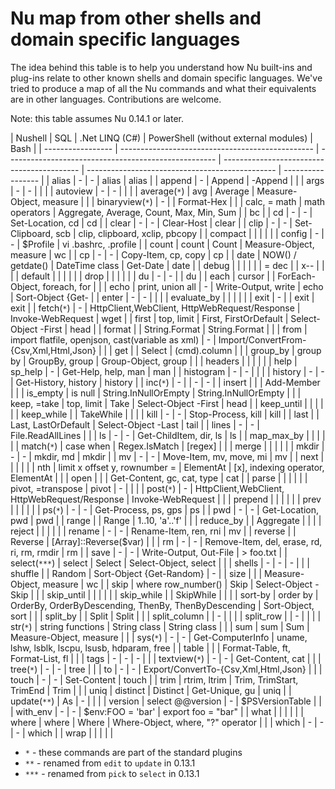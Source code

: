 # Nu map from other shells and domain specific languages

The idea behind this table is to help you understand how Nu built-ins and plug-ins relate to other known shells and domain specific languages. We've tried to produce a map of all the Nu commands and what their equivalents are in other languages. Contributions are welcome.

Note: this table assumes Nu 0.14.1 or later.

| Nushell           | SQL                                              | .Net LINQ (C#)                                       | PowerShell (without external modules)      | Bash                                            |
| ----------------- | ------------------------------------------------ | ---------------------------------------------------- | ------------------------------------------ | ----------------------------------------------- | ----------------- |
| alias             | -                                                | -                                                    | alias                                      | alias                                           |
| append            | -                                                | Append                                               | -Append                                    |                                                 |
| args              | -                                                | -                                                    |                                            |                                                 |
| autoview          | -                                                | -                                                    |                                            |                                                 |
| average(`*`)      | avg                                              | Average                                              | Measure-Object, measure                    |                                                 |
| binaryview(`*`)   | -                                                |                                                      | Format-Hex                                 |                                                 |
| calc, = math      | math operators                                   | Aggregate, Average, Count, Max, Min, Sum             |                                            | bc                                              |
| cd                | -                                                | -                                                    | Set-Location, cd                           | cd                                              |
| clear             | -                                                | -                                                    | Clear-Host                                 | clear                                           |
| clip              | -                                                | -                                                    | Set-Clipboard, scb                         | clip, clipboard, xclip, pbcopy                  |
| compact           |                                                  |                                                      |                                            |                                                 |
| config            | -                                                | -                                                    | $Profile                                   | vi .bashrc, .profile                            |
| count             | count                                            | Count                                                | Measure-Object, measure                    | wc                                              |
| cp                | -                                                | -                                                    | Copy-Item, cp, copy                        | cp                                              |
| date              | NOW() / getdate()                                | DateTime class                                       | Get-Date                                   | date                                            |
| debug             |                                                  |                                                      |                                            |                                                 |
| = dec             |                                                  | x--                                                  |                                            |                                                 |
| default           |                                                  |                                                      |                                            |                                                 |
| drop              |                                                  |                                                      |                                            |                                                 |
| du                | -                                                | -                                                    |                                            | du                                              |
| each              | cursor                                           |                                                      | ForEach-Object, foreach, for               |                                                 |
| echo              | print, union all                                 | -                                                    | Write-Output, write                        | echo                                            | Sort-Object {Get- |
| enter             | -                                                | -                                                    |                                            |                                                 |
| evaluate_by       |                                                  |                                                      |                                            |                                                 |
| exit              | -                                                |                                                      | exit                                       | exit                                            |
| fetch(`*`)        | -                                                | HttpClient,WebClient, HttpWebRequest/Response        | Invoke-WebRequest                          | wget                                            |
| first             | top, limit                                       | First, FirstOrDefault                                | Select-Object -First                       | head                                            |
| format            |                                                  | String.Format                                        | String.Format                              |                                                 |
| from              | import flatfile, openjson, cast(variable as xml) | -                                                    | Import/ConvertFrom-{Csv,Xml,Html,Json}     |                                                 |
| get               |                                                  | Select                                               | (cmd).column                               |                                                 |
| group_by          | group by                                         | GroupBy, group                                       | Group-Object, group                        |                                                 |
| headers           |                                                  |                                                      |                                            |                                                 |
| help              | sp_help                                          | -                                                    | Get-Help, help, man                        | man                                             |
| histogram         | -                                                | -                                                    |                                            |                                                 |
| history           | -                                                | -                                                    | Get-History, history                       | history                                         |
| inc(`*`)          | -                                                |                                                      | -                                          | -                                               |
| insert            |                                                  |                                                      | Add-Member                                 |                                                 |
| is_empty          | is null                                          | String.InNullOrEmpty                                 | String.InNullOrEmpty                       |                                                 |
| keep, =take       | top, limit                                       | Take                                                 | Select-Object -First                       | head                                            |
| keep_until        |                                                  |                                                      |                                            |                                                 |
| keep_while        |                                                  | TakeWhile                                            |                                            |                                                 |
| kill              | -                                                | -                                                    | Stop-Process, kill                         | kill                                            |
| last              |                                                  | Last, LastOrDefault                                  | Select-Object -Last                        | tail                                            |
| lines             | -                                                | -                                                    | File.ReadAllLines                          |                                                 |
| ls                | -                                                | -                                                    | Get-ChildItem, dir, ls                     | ls                                              |
| map_max_by        |                                                  |                                                      |                                            |                                                 |
| match(`*`)        | case when                                        | Regex.IsMatch                                        | [regex]                                    |                                                 |
| merge             |                                                  |                                                      |                                            |                                                 |
| mkdir             | -                                                | -                                                    | mkdir, md                                  | mkdir                                           |
| mv                | -                                                | -                                                    | Move-Item, mv, move, mi                    | mv                                              |
| next              |                                                  |                                                      |                                            |                                                 |
| nth               | limit x offset y, rownumber =                    | ElementAt                                            | [x], indexing operator, ElementAt          |                                                 |
| open              |                                                  |                                                      | Get-Content, gc, cat, type                 | cat                                             |
| parse             |                                                  |                                                      |                                            |                                                 |
| pivot, =transpose | pivot                                            | -                                                    |                                            |                                                 |
| post(`*`)         | -                                                | HttpClient,WebClient, HttpWebRequest/Response        | Invoke-WebRequest                          |                                                 |
| prepend           |                                                  |                                                      |                                            |                                                 |
| prev              |                                                  |                                                      |                                            |                                                 |
| ps(`*`)           | -                                                | -                                                    | Get-Process, ps, gps                       | ps                                              |
| pwd               | -                                                | -                                                    | Get-Location, pwd                          | pwd                                             |
| range             |                                                  | Range                                                | 1..10, 'a'..'f'                            |                                                 |
| reduce_by         |                                                  | Aggregate                                            |                                            |                                                 |
| reject            |                                                  |                                                      |                                            |                                                 |
| rename            | -                                                | -                                                    | Rename-Item, ren, rni                      | mv                                              |
| reverse           |                                                  | Reverse                                              | [Array]::Reverse($var)                     |                                                 |
| rm                | -                                                | -                                                    | Remove-Item, del, erase, rd, ri, rm, rmdir | rm                                              |
| save              | -                                                | -                                                    | Write-Output, Out-File                     | > foo.txt                                       |
| select(`***`)     | select                                           | Select                                               | Select-Object, select                      |                                                 |
| shells            | -                                                | -                                                    | -                                          |                                                 |
| shuffle           |                                                  | Random                                               | Sort-Object {Get-Random}                   | -                                               |
| size              |                                                  |                                                      | Measure-Object, measure                    | wc                                              |
| skip              | where row_number()                               | Skip                                                 | Select-Object -Skip                        |                                                 |
| skip_until        |                                                  |                                                      |                                            |                                                 |
| skip_while        |                                                  | SkipWhile                                            |                                            |                                                 |
| sort-by           | order by                                         | OrderBy, OrderByDescending, ThenBy, ThenByDescending | Sort-Object, sort                          |                                                 |
| split_by          |                                                  | Split                                                | Split                                      |                                                 |
| split_column      |                                                  | -                                                    |                                            |                                                 |
| split_row         |                                                  | -                                                    |                                            |                                                 |
| str(`*`)          | string functions                                 | String class                                         | String class                               |                                                 |
| sum               | sum                                              | Sum                                                  | Measure-Object, measure                    |                                                 |
| sys(`*`)          | -                                                | -                                                    | Get-ComputerInfo                           | uname, lshw, lsblk, lscpu, lsusb, hdparam, free |
| table             |                                                  |                                                      | Format-Table, ft, Format-List, fl          |                                                 |
| tags              | -                                                | -                                                    | -                                          |                                                 |
| textview(`*`)     | -                                                | -                                                    | Get-Content, cat                           |                                                 |
| tree(`*`)         | -                                                | -                                                    | tree                                       |                                                 |
| to                | -                                                | -                                                    | Export/ConvertTo-{Csv,Xml,Html,Json}       |                                                 |
| touch             | -                                                | -                                                    | Set-Content                                | touch                                           |
| trim              | rtrim, ltrim                                     | Trim, TrimStart, TrimEnd                             | Trim                                       |                                                 |
| uniq              | distinct                                         | Distinct                                             | Get-Unique, gu                             | uniq                                            |
| update(`**`)      | As                                               | -                                                    |                                            |                                                 |
| version           | select @@version                                 | -                                                    | $PSVersionTable                            |                                                 |
| with_env          | -                                                | -                                                    | $env:FOO = 'bar'                           | export foo = "bar"                              |
| what              |                                                  |                                                      |                                            |                                                 |
| where             | where                                            | Where                                                | Where-Object, where, "?" operator          |                                                 |
| which             | -                                                | -                                                    | -                                          | which                                           |
| wrap              |                                                  |                                                      |                                            |                                                 |

- `*` - these commands are part of the standard plugins
- `**` - renamed from `edit` to `update` in 0.13.1
- `***` - renamed from `pick` to `select` in 0.13.1
